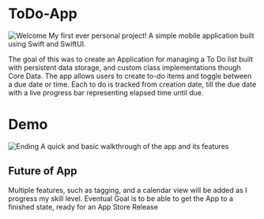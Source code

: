 # ToDo-App
![Welcome](https://imgur.com/bZuMmQo.jpg)
My first ever personal project! A simple mobile application built using Swift and SwiftUI. 

The goal of this was to create an Application for managing a To Do list built with persistent data storage, and custom class implementations though Core Data. The app allows users to create to-do items and toggle between a due date or time. Each to do is tracked from creation date, till the due date with a live progress bar representing elapsed time until due.

# Demo
![Ending](https://user-images.githubusercontent.com/92675290/170934539-34fba088-1a45-4f6c-a714-c5c1888b0b6e.gif)
A quick and basic walkthrough of the app and its features
## Future of App 
Multiple features, such as tagging, and a calendar view will be added as I progress my skill level. Eventual Goal is to be able to get the App to a finished state, ready for an App Store Release
